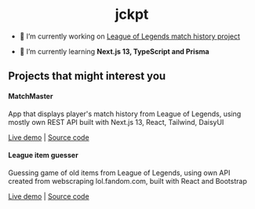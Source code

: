 <h1 align="center">jckpt</h1>

- 🔭 I’m currently working on [League of Legends match history project](https://github.com/Jckpt/league-match-history)

- 🌱 I’m currently learning **Next.js 13, TypeScript and Prisma**

## Projects that might interest you 

<h4>MatchMaster</h4>
<p>App that displays player's match history from League of Legends, using mostly own REST API built with Next.js 13, React, Tailwind, DaisyUI</p>
<a href="https://league-match-history.vercel.app/">Live demo</a> | <a href="https://github.com/Jckpt/league-match-history">Source code</a>

<h4>League item guesser</h4>
<p>Guessing game of old items from League of Legends, using own API created from webscraping lol.fandom.com, built with React and Bootstrap </p>
<a href="league-item-guesser.vercel.app/">Live demo</a> | <a href="https://github.com/Jckpt/League-item-guesser">Source code</a>
